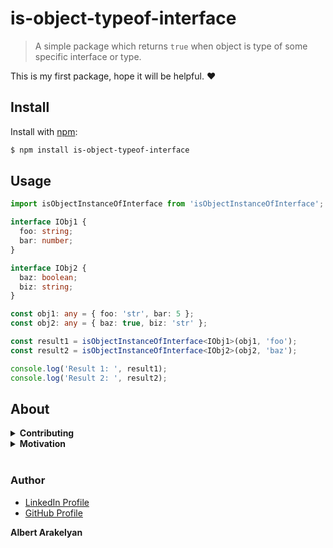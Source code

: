 # is-object-typeof-interface
> A simple package which returns `true` when object is type of some specific interface or type.

This is my first package, hope it will be helpful. :heart:

## Install
Install with [npm](https://www.npmjs.com/):
```sh
$ npm install is-object-typeof-interface
```

## Usage
```ts
import isObjectInstanceOfInterface from 'isObjectInstanceOfInterface';

interface IObj1 {
  foo: string;
  bar: number;
}

interface IObj2 {
  baz: boolean;
  biz: string;
}

const obj1: any = { foo: 'str', bar: 5 };
const obj2: any = { baz: true, biz: 'str' };

const result1 = isObjectInstanceOfInterface<IObj1>(obj1, 'foo');
const result2 = isObjectInstanceOfInterface<IObj2>(obj2, 'baz');

console.log('Result 1: ', result1);
console.log('Result 2: ', result2);
```

## About
<details>
<summary><strong>Contributing</strong></summary>
Pull requests and stars are always welcome. For bugs and feature requests, [please create an issue](https://github.com/ALbert2504/is-object-typeof-interface/issues/new).
</details>

<details>
<summary><strong>Motivation</strong></summary>
Receving an object from Redux store had two different types as the same component was rendering different datas, and I needed check what interface my object has to get correct property. After googling I found [this](https://stackoverflow.com/questions/14425568/interface-type-check-with-typescript) question and published this package, which will be extended in future.
</details>

<br>

### Author
* [LinkedIn Profile](https://www.linkedin.com/in/albert-arakelyan/)
* [GitHub Profile](https://github.com/ALbert2504)


**Albert Arakelyan**